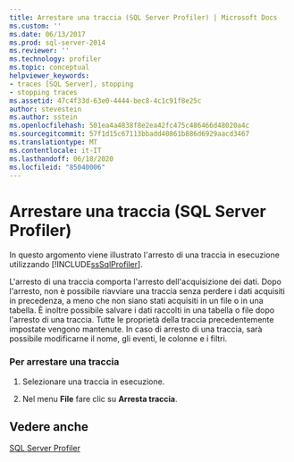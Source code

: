 ```yaml
---
title: Arrestare una traccia (SQL Server Profiler) | Microsoft Docs
ms.custom: ''
ms.date: 06/13/2017
ms.prod: sql-server-2014
ms.reviewer: ''
ms.technology: profiler
ms.topic: conceptual
helpviewer_keywords:
- traces [SQL Server], stopping
- stopping traces
ms.assetid: 47c4f33d-63e0-4444-bec8-4c1c91f8e25c
author: stevestein
ms.author: sstein
ms.openlocfilehash: 501ea4a4838f8e2ea42fc475c486466d48020a4c
ms.sourcegitcommit: 57f1d15c67113bbadd40861b886d6929aacd3467
ms.translationtype: MT
ms.contentlocale: it-IT
ms.lasthandoff: 06/18/2020
ms.locfileid: "85040006"
---
```

# <a name="stop-a-trace-sql-server-profiler"></a>Arrestare una traccia (SQL Server Profiler)
  In questo argomento viene illustrato l'arresto di una traccia in esecuzione utilizzando [!INCLUDE[ssSqlProfiler](../../includes/sssqlprofiler-md.md)].  
  
 L'arresto di una traccia comporta l'arresto dell'acquisizione dei dati. Dopo l'arresto, non è possibile riavviare una traccia senza perdere i dati acquisiti in precedenza, a meno che non siano stati acquisiti in un file o in una tabella. È inoltre possibile salvare i dati raccolti in una tabella o file dopo l'arresto di una traccia. Tutte le proprietà della traccia precedentemente impostate vengono mantenute. In caso di arresto di una traccia, sarà possibile modificarne il nome, gli eventi, le colonne e i filtri.  
  
### <a name="to-stop-a-trace"></a>Per arrestare una traccia  
  
1.  Selezionare una traccia in esecuzione.  
  
2.  Nel menu **File** fare clic su **Arresta traccia**.  
  
## <a name="see-also"></a>Vedere anche  
 [SQL Server Profiler](sql-server-profiler.md)  
  
  
